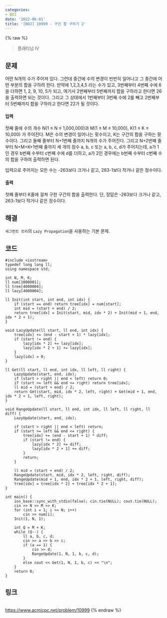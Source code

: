 ```yaml
---
categories:
- BOJ
date: '2022-06-01'
title: '[BOJ] 10999 - 구간 합 구하기 2'
---
```


{% raw %}
> 플래티넘 IV<br>

## 문제
어떤 N개의 수가 주어져 있다. 그런데 중간에 수의 변경이 빈번히 일어나고 그 중간에 어떤 부분의 합을 구하려 한다. 만약에 1,2,3,4,5 라는 수가 있고, 3번째부터 4번째 수에 6을 더하면 1, 2, 9, 10, 5가 되고, 여기서 2번째부터 5번째까지 합을 구하라고 한다면 26을 출력하면 되는 것이다. 그리고 그 상태에서 1번째부터 3번째 수에 2를 빼고 2번째부터 5번째까지 합을 구하라고 한다면 22가 될 것이다.

#### 입력
첫째 줄에 수의 개수 N(1 ≤ N ≤ 1,000,000)과 M(1 ≤ M ≤ 10,000), K(1 ≤ K ≤ 10,000) 가 주어진다. M은 수의 변경이 일어나는 횟수이고, K는 구간의 합을 구하는 횟수이다. 그리고 둘째 줄부터 N+1번째 줄까지 N개의 수가 주어진다. 그리고 N+2번째 줄부터 N+M+K+1번째 줄까지 세 개의 정수 a, b, c 또는 a, b, c, d가 주어지는데, a가 1인 경우 b번째 수부터 c번째 수에 d를 더하고, a가 2인 경우에는 b번째 수부터 c번째 수의 합을 구하여 출력하면 된다.

입력으로 주어지는 모든 수는 -263보다 크거나 같고, 263-1보다 작거나 같은 정수이다.

#### 출력
첫째 줄부터 K줄에 걸쳐 구한 구간의 합을 출력한다. 단, 정답은 -263보다 크거나 같고, 263-1보다 작거나 같은 정수이다.

## 해결
`세그먼트 트리`의 `Lazy Propagation`을 사용하는 기본 문제.

## 코드
```
#include <iostream>
typedef long long ll;
using namespace std;

int N, M, K;
ll num[1000001];
ll tree[4000004];
ll lazy[4000004];

ll Init(int start, int end, int idx) {
	if (start == end) return tree[idx] = num[start];
	int mid = (start + end) / 2;
	return tree[idx] = Init(start, mid, idx * 2) + Init(mid + 1, end, idx * 2 + 1);
}

void LazyUpdate(ll start, ll end, int idx) {
	tree[idx] += (end - start + 1) * lazy[idx];
	if (start != end) {
		lazy[idx * 2] += lazy[idx];
		lazy[idx * 2 + 1] += lazy[idx];
	}
	lazy[idx] = 0;
}

ll Get(ll start, ll end, int idx, ll left, ll right) {
	LazyUpdate(start, end, idx);
	if (start > right || end < left) return 0;
	if (start >= left && end <= right) return tree[idx];
	ll mid = (start + end) / 2;
	return Get(start, mid, idx * 2, left, right) + Get(mid + 1, end, idx * 2 + 1, left, right);
}

void RangeUpdate(ll start, ll end, int idx, ll left, ll right, ll diff) {
	LazyUpdate(start, end, idx);

	if (start > right || end < left) return;
	if (start >= left && end <= right) {
		tree[idx] += (end - start + 1) * diff;
		if (start != end) {
			lazy[idx * 2] += diff;
			lazy[idx * 2 + 1] += diff;
		}
		return;
	}

	ll mid = (start + end) / 2;
	RangeUpdate(start, mid, idx * 2, left, right, diff);
	RangeUpdate(mid + 1, end, idx * 2 + 1, left, right, diff);
	tree[idx] = tree[idx * 2] + tree[idx * 2 + 1];
}

int main() {
	ios_base::sync_with_stdio(false); cin.tie(NULL); cout.tie(NULL);
	cin >> N >> M >> K;
	for (int i = 1; i <= N; i++)
		cin >> num[i];
	Init(1, N, 1);

	int Q = M + K;
	while (Q--) {
		ll a, b, c, d;
		cin >> a >> b >> c;
		if (a == 1) {
			cin >> d;
			RangeUpdate(1, N, 1, b, c, d);
		}
		else cout << Get(1, N, 1, b, c) << "\n";
	}
	return 0;
}
```

## 링크
<br>https://www.acmicpc.net/problem/10999
{% endraw %}